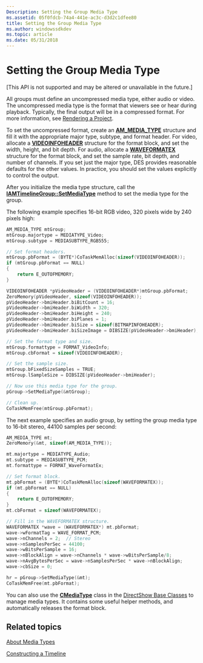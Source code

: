 ```yaml
---
Description: Setting the Group Media Type
ms.assetid: 05f0fdcb-74a4-441e-ac3c-d3d2c1dfee80
title: Setting the Group Media Type
ms.author: windowssdkdev
ms.topic: article
ms.date: 05/31/2018
---
```


# Setting the Group Media Type

\[This API is not supported and may be altered or unavailable in the future.\]

All groups must define an uncompressed media type, either audio or video. The uncompressed media type is the format that viewers see or hear during playback. Typically, the final output will be in a compressed format. For more information, see [Rendering a Project](rendering-a-project.md).

To set the uncompressed format, create an [**AM\_MEDIA\_TYPE**](/windows/desktop/api/strmif/ns-strmif-_ammediatype) structure and fill it with the appropriate major type, subtype, and format header. For video, allocate a [**VIDEOINFOHEADER**](/windows/desktop/api/amvideo/ns-amvideo-tagvideoinfoheader) structure for the format block, and set the width, height, and bit depth. For audio, allocate a [**WAVEFORMATEX**](https://msdn.microsoft.com/en-us/library/Dd390970(v=VS.85).aspx) structure for the format block, and set the sample rate, bit depth, and number of channels. If you set just the major type, DES provides reasonable defaults for the other values. In practice, you should set the values explicitly to control the output.

After you initialize the media type structure, call the [**IAMTimelineGroup::SetMediaType**](iamtimelinegroup-setmediatype.md) method to set the media type for the group.

The following example specifies 16-bit RGB video, 320 pixels wide by 240 pixels high:


```C++
AM_MEDIA_TYPE mtGroup;  
mtGroup.majortype = MEDIATYPE_Video;
mtGroup.subtype = MEDIASUBTYPE_RGB555;

// Set format headers.
mtGroup.pbFormat = (BYTE*)CoTaskMemAlloc(sizeof(VIDEOINFOHEADER));
if (mtGroup.pbFormat == NULL)
{
    return E_OUTOFMEMORY;
}

VIDEOINFOHEADER *pVideoHeader = (VIDEOINFOHEADER*)mtGroup.pbFormat;
ZeroMemory(pVideoHeader, sizeof(VIDEOINFOHEADER));
pVideoHeader->bmiHeader.biBitCount = 16;
pVideoHeader->bmiHeader.biWidth = 320;
pVideoHeader->bmiHeader.biHeight = 240;
pVideoHeader->bmiHeader.biPlanes = 1;
pVideoHeader->bmiHeader.biSize = sizeof(BITMAPINFOHEADER);
pVideoHeader->bmiHeader.biSizeImage = DIBSIZE(pVideoHeader->bmiHeader);

// Set the format type and size.
mtGroup.formattype = FORMAT_VideoInfo;
mtGroup.cbFormat = sizeof(VIDEOINFOHEADER);

// Set the sample size.
mtGroup.bFixedSizeSamples = TRUE;
mtGroup.lSampleSize = DIBSIZE(pVideoHeader->bmiHeader);

// Now use this media type for the group.
pGroup->SetMediaType(&mtGroup);

// Clean up.
CoTaskMemFree(mtGroup.pbFormat);
```



The next example specifies an audio group, by setting the group media type to 16-bit stereo, 44100 samples per second:


```C++
AM_MEDIA_TYPE mt;  
ZeroMemory(&mt, sizeof(AM_MEDIA_TYPE));

mt.majortype = MEDIATYPE_Audio;
mt.subtype = MEDIASUBTYPE_PCM;
mt.formattype = FORMAT_WaveFormatEx;

// Set format block.
mt.pbFormat = (BYTE*)CoTaskMemAlloc(sizeof(WAVEFORMATEX));
if (mt.pbFormat == NULL)
{
    return E_OUTOFMEMORY;
}
mt.cbFormat = sizeof(WAVEFORMATEX);

// Fill in the WAVEFORMATEX structure.
WAVEFORMATEX *wave = (WAVEFORMATEX*) mt.pbFormat;
wave->wFormatTag = WAVE_FORMAT_PCM;
wave->nChannels = 2;  // Stereo
wave->nSamplesPerSec = 44100;
wave->wBitsPerSample = 16;
wave->nBlockAlign = wave->nChannels * wave->wBitsPerSample/8;
wave->nAvgBytesPerSec = wave->nSamplesPerSec * wave->nBlockAlign; 
wave->cbSize = 0;

hr = pGroup->SetMediaType(&mt);
CoTaskMemFree(mt.pbFormat);
```



You can also use the [**CMediaType**](cmediatype.md) class in the [DirectShow Base Classes](directshow-base-classes.md) to manage media types. It contains some useful helper methods, and automatically releases the format block.

## Related topics

<dl> <dt>

[About Media Types](about-media-types.md)
</dt> <dt>

[Constructing a Timeline](constructing-a-timeline.md)
</dt> </dl>

 

 



